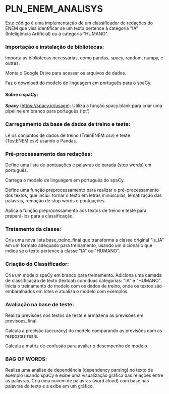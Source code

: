 # PLN_ENEM_ANALISYS

Este código é uma implementação de um classificador de redações do ENEM que visa identificar se um texto pertence à categoria "IA" (Inteligência Artificial) ou à categoria "HUMANO".

### Importação e instalação de bibliotecas:

Importa as bibliotecas necessárias, como pandas, spacy, random, numpy, e outras.

Monta o Google Drive para acessar os arquivos de dados.

Faz o download do modelo de linguagem em português para o spaCy.
#### Sobre o spaCy:

**Spacy** (https://spacy.io/usage): Utiliza a função spacy.blank para criar uma pipeline em branco para português ('pt')



### Carregamento da base de dados de treino e teste:
Lê os conjuntos de dados de treino (TrainENEM.csv) e teste (TestENEM.csv) usando o Pandas.

### Pré-processamento das redações:
Define uma lista de pontuações e palavras de parada (stop words) em português.

Carrega o modelo de linguagem em português do spaCy.

Define uma função preprocessamento para realizar o pré-processamento dos textos, que inclui: 
tornar o texto em letras minúsculas, 
lematização das palavras, 
remoção de stop words e pontuações.

Aplica a função preprocessamento aos textos de treino e teste para prepará-los para a classificação.

### Tratamento da classe:
Cria uma nova lista base_treino_final que transforma a classe original "is_IA" em um formato adequado para treinamento, usando um dicionário que indica se o texto pertence à classe "IA" ou "HUMANO".

### Criação do Classificador:
Cria um modelo spaCy em branco para treinamento.
Adiciona uma camada de classificação de texto (textcat) com duas categorias: "IA" e "HUMANO".
Inicia o treinamento do modelo com os dados de treino, onde os textos são embaralhados em lotes e atualiza o modelo com exemplos.

### Avaliação na base de teste:
Realiza previsões nos textos de teste e armazena as previsões em previsoes_final.

Calcula a precisão (accuracy) do modelo comparando as previsões com as respostas reais.

Calcula a matriz de confusão para avaliar o desempenho do modelo.

### BAG OF WORDS:
Realiza uma análise de dependência (dependency parsing) no texto de exemplo usando spaCy e exibe uma visualização gráfica das relações entre as palavras.
Cria uma nuvem de palavras (word cloud) com base nas palavras do texto e a exibe em um gráfico.
